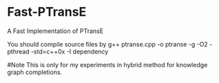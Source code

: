 # Fast-PTransE
A Fast Implementation of PTransE

You should compile source files by
g++ ptranse.cpp -o ptranse -g -O2 -pthread -std=c++0x -I dependency

#Note
This is only for my experiments in hybrid method for knowledge graph completions. 
